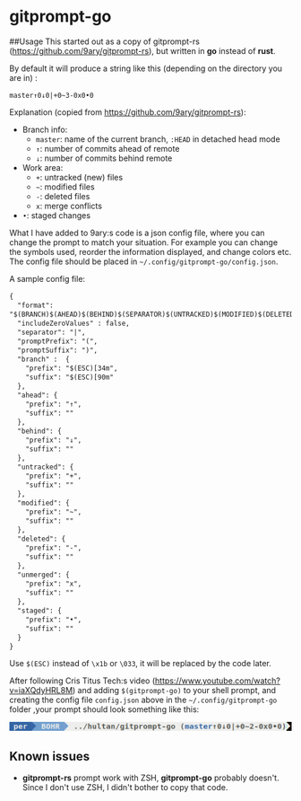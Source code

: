 # gitprompt-go

##Usage
This started out as a copy of gitprompt-rs (https://github.com/9ary/gitprompt-rs), but written in **go** instead of **rust**.

By default it will produce a string like this (depending on the directory you are in) :

    master↑0↓0|+0~3-0x0•0
    
 Explanation (copied from https://github.com/9ary/gitprompt-rs):
 
- Branch info:
  - `master`: name of the current branch, `:HEAD` in detached head mode
  - `↑`: number of commits ahead of remote
  - `↓`: number of commits behind remote
- Work area:
  - `+`: untracked (new) files
  - `~`: modified files
  - `-`: deleted files
  - `x`: merge conflicts
- `•`: staged changes

What I have added to 9ary:s code is a json config file, where you can change the prompt to match your situation. For example you can change the symbols used, reorder the information displayed, and change colors etc. The config file should be placed in `~/.config/gitprompt-go/config.json`.

A sample config file:
 ```
 {
   "format": "$(BRANCH)$(AHEAD)$(BEHIND)$(SEPARATOR)$(UNTRACKED)$(MODIFIED)$(DELETED)$(UNMERGED)$(STAGED)",
   "includeZeroValues" : false,
   "separator": "|",
   "promptPrefix": "(",
   "promptSuffix": ")",
   "branch" :  {
     "prefix": "$(ESC)[34m",
     "suffix": "$(ESC)[90m"
   },
   "ahead": {
     "prefix": "↑",
     "suffix": ""
   },
   "behind": {
     "prefix": "↓",
     "suffix": ""
   },
   "untracked": {
     "prefix": "+",
     "suffix": ""
   },
   "modified": {
     "prefix": "~",
     "suffix": ""
   },
   "deleted": {
     "prefix": "-",
     "suffix": ""
   },
   "unmerged": {
     "prefix": "x",
     "suffix": ""
   },
   "staged": {
     "prefix": "•",
     "suffix": ""
   }
 }
```

Use `$(ESC)` instead of `\x1b` or `\033`, it will be replaced by the code later.

After following Cris Titus Tech:s video (https://www.youtube.com/watch?v=iaXQdyHRL8M) and adding `$(gitprompt-go)` to your shell prompt, and creating the config file `config.json` above in the `~/.config/gitprompt-go` folder ,your prompt should look something like this:

![gitprompt-go](gitprompt.png)

## Known issues

* **gitprompt-rs** prompt work with ZSH, **gitprompt-go** probably doesn't. Since I don't use ZSH, I didn't bother to copy that code.